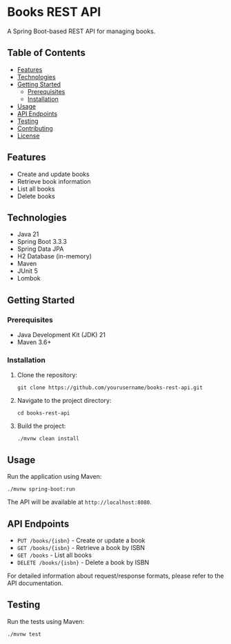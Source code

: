 # Books REST API

A Spring Boot-based REST API for managing books.

## Table of Contents

- [Features](#features)
- [Technologies](#technologies)
- [Getting Started](#getting-started)
  - [Prerequisites](#prerequisites)
  - [Installation](#installation)
- [Usage](#usage)
- [API Endpoints](#api-endpoints)
- [Testing](#testing)
- [Contributing](#contributing)
- [License](#license)

## Features

- Create and update books
- Retrieve book information
- List all books
- Delete books

## Technologies

- Java 21
- Spring Boot 3.3.3
- Spring Data JPA
- H2 Database (in-memory)
- Maven
- JUnit 5
- Lombok

## Getting Started

### Prerequisites

- Java Development Kit (JDK) 21
- Maven 3.6+

### Installation

1. Clone the repository:
   ```
   git clone https://github.com/yourusername/books-rest-api.git
   ```

2. Navigate to the project directory:
   ```
   cd books-rest-api
   ```

3. Build the project:
   ```
   ./mvnw clean install
   ```

## Usage

Run the application using Maven:

```
./mvnw spring-boot:run
```

The API will be available at `http://localhost:8080`.

## API Endpoints

- `PUT /books/{isbn}` - Create or update a book
- `GET /books/{isbn}` - Retrieve a book by ISBN
- `GET /books` - List all books
- `DELETE /books/{isbn}` - Delete a book by ISBN

For detailed information about request/response formats, please refer to the API documentation.

## Testing

Run the tests using Maven:

```
./mvnw test
```
